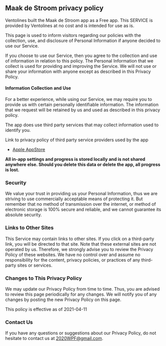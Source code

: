 ## Maak de Stroom privacy policy

Ventolines built the Maak de Stroom app as a Free app. This SERVICE is provided by Ventolines at no cost and is intended for use as is.

This page is used to inform visitors regarding our policies with the collection, use, and disclosure of Personal Information if anyone decided to use our Service.</p>

If you choose to use our Service, then you agree to the collection and use of information in relation to this policy. The Personal Information that we collect is used for providing and improving the Service. We will not use or share your information with anyone except as described in this Privacy Policy.

#### Information Collection and Use

For a better experience, while using our Service, we may require you to provide us with certain personally identifiable information. The information that we request will be retained by us and used as described in this privacy policy.

The app does use third party services that may collect information used to identify you.

Link to privacy policy of third party service providers used by the app

- [Apple AppStore](https://developer.apple.com/app-store/app-privacy-details/)

**All in-app settings and progress is stored locally and is not shared anywhere else. Should you delete this data or delete the app, all progress is lost.**

### Security

We value your trust in providing us your Personal Information, thus we are striving to use commercially acceptable means of protecting it. But remember that no method of transmission over the internet, or method of electronic storage is 100% secure and reliable, and we cannot guarantee its absolute security.

### Links to Other Sites

This Service may contain links to other sites. If you click on a third-party link, you will be directed to that site. Note that these external sites are not operated by us. Therefore, we strongly advise you to review the Privacy Policy of these websites. We have no control over and assume no responsibility for the content, privacy policies, or practices of any third-party sites or services.

### Changes to This Privacy Policy

We may update our Privacy Policy from time to time. Thus, you are advised to review this page periodically for any changes. We will notify you of any changes by posting the new Privacy Policy on this page.

This policy is effective as of 2021-04-11

### Contact Us

If you have any questions or suggestions about our Privacy Policy, do not hesitate to contact us at 2020WPF@gmail.com.



